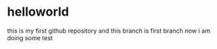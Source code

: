 # helloworld
this is my first github repository and this branch is first branch
now i am doing some test
